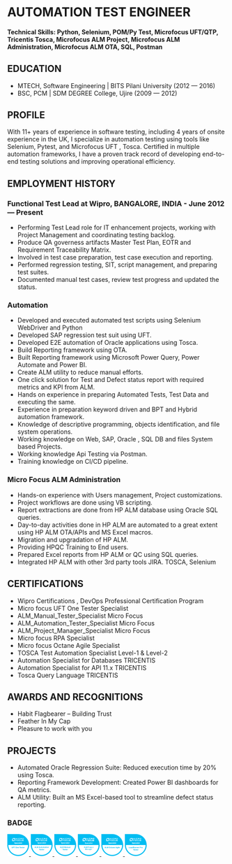 # AUTOMATION TEST ENGINEER 

#### Technical Skills: Python, Selenium, POM/Py Test, Microfocus UFT/QTP, Tricentis Tosca, Microfocus ALM Project, Microfocus ALM Administration, Microfocus ALM OTA, SQL, Postman


## EDUCATION								       		
- MTECH, Software Engineering | BITS Pilani University  (2012 — 2016)	 			        		
- BSC, PCM | SDM DEGREE College, Ujire (2009 — 2012)

## PROFILE
With 11+ years of experience in software testing, including 4 years of onsite experience in the UK, I specialize in automation testing using tools like Selenium, Pytest, and Microfocus UFT , Tosca. Certified in multiple automation frameworks, I have a proven track record of developing end-to-end testing solutions and improving operational efficiency.

## EMPLOYMENT HISTORY
### Functional Test Lead at Wipro, BANGALORE, INDIA   - June 2012 — Present
- Performing Test Lead role for IT enhancement projects, working with Project Management and coordinating testing backlog.
- Produce QA governess artifacts Master Test Plan, EOTR and Requirement Traceability Matrix.
- Involved in test case preparation, test case execution and reporting.
- Performed regression testing, SIT, script management, and preparing test suites.
- Documented manual test cases, review test progress and updated the status.

### Automation
- Developed and executed automated test scripts using Selenium WebDriver and Python
- Developed SAP regression test suit using UFT.
- Developed E2E automation of Oracle applications using Tosca.
- Build Reporting framework using OTA.
- Built Reporting framework using Microsoft Power Query, Power Automate and Power BI.
- Create ALM utility to reduce manual efforts.
- One click solution for Test and Defect status report with required metrics and KPI from ALM.
- Hands on experience in preparing Automated Tests, Test Data and executing the same.
- Experience in preparation keyword driven and BPT and Hybrid automation framework.
- Knowledge of descriptive programming, objects identification, and file system operations.
- Working knowledge on Web, SAP, Oracle , SQL DB and files System based Projects.
- Working knowledge Api Testing via Postman.
- Training knowledge on CI/CD pipeline.

### Micro Focus ALM Administration
- Hands-on experience with Users management, Project customizations. 
- Project workflows are done using VB scripting. 
- Report extractions are done from HP ALM database using Oracle SQL queries. 
- Day-to-day activities done in HP ALM are automated to a great extent using HP ALM OTA/APIs and MS Excel macros.
- Migration and upgradation of HP ALM. 
- Providing HPQC Training to End users. 
- Prepared Excel reports from HP ALM or QC using SQL queries. 
- Integrated HP ALM with other 3rd party tools JIRA. TOSCA, Selenium

## CERTIFICATIONS
- Wipro Certifications , DevOps Professional Certification Program
- Micro focus UFT One Tester Specialist 
- ALM_Manual_Tester_Specialist Micro Focus 
- ALM_Automation_Tester_Specialist Micro Focus 
- ALM_Project_Manager_Specialist Micro Focus 
- Micro focus RPA Specialist 
- Micro focus Octane Agile Specialist 
- TOSCA Test Automation Specialist Level-1 & Level-2 
- Automation Specialist for Databases TRICENTIS 
- Automation Specialist for API 11.x TRICENTIS 
- Tosca Query Language TRICENTIS

## AWARDS AND RECOGNITIONS
- Habit Flagbearer – Building Trust 
- Feather In My Cap 
- Pleasure to work with you

## PROJECTS
- Automated Oracle Regression Suite: Reduced execution time by 20% using Tosca.
- Reporting Framework Development: Created Power BI dashboards for QA metrics.
- ALM Utility: Built an MS Excel-based tool to streamline defect status reporting.


### BADGE

<a href="https://www.credly.com/go/NrnELu60" target="_blank">
    <img src="assets/img/UFT-One-Tester-Specialist.png" alt="UFT-One-Tester-Specialist" width="50">
</a>
<a href="https://www.credly.com/go/QXBluvVv" target="_blank">
    <img src="assets/img/ALM-Automation-Tester-Specialist.png" alt="ALM-Automation-Tester-Specialist" width="50">
</a>
<a href="https://www.credly.com/go/gAWIPWZh" target="_blank">
    <img src="assets/img/ALM-Manual-Tester-Specialist.png" alt="ALM-Manual-Tester-Specialist" width="50">
</a>
<a href="https://www.credly.com/go/sfTv6Wlo" target="_blank">
    <img src="assets/img/ALM-Project-Manager.png" alt="ALM-Project-Manager" width="50">
</a>
<a href="https://www.credly.com/go/jbwlKXe8" target="_blank">
    <img src="assets/img/ALM-Octane-Agiile-Specialist.png" alt="ALM-Project-Manager" width="50">
</a>
<a href="https://www.credly.com/go/cyYehmjW" target="_blank">
    <img src="assets/img/LoadRunner-Pro-Tester-Specialist.png" alt="LoadRunner-Pro-Tester-Specialist" width="50">
</a>

<!-- <img src="assets/images/badges/cert1.png" style="margin-right: 10px;" alt="Certification 1"> -->